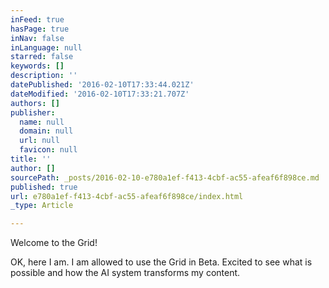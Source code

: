 ```yaml
---
inFeed: true
hasPage: true
inNav: false
inLanguage: null
starred: false
keywords: []
description: ''
datePublished: '2016-02-10T17:33:44.021Z'
dateModified: '2016-02-10T17:33:21.707Z'
authors: []
publisher:
  name: null
  domain: null
  url: null
  favicon: null
title: ''
author: []
sourcePath: _posts/2016-02-10-e780a1ef-f413-4cbf-ac55-afeaf6f898ce.md
published: true
url: e780a1ef-f413-4cbf-ac55-afeaf6f898ce/index.html
_type: Article

---
```

Welcome to the Grid!

OK, here I am. I am allowed to use the Grid in Beta. Excited to see what is possible and how the AI system transforms my content.